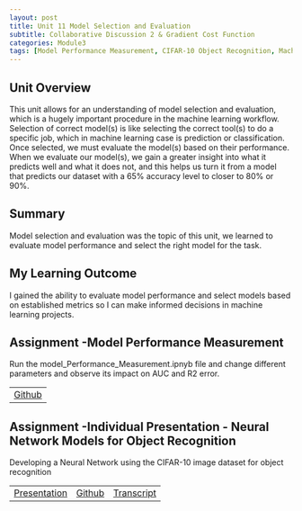 ```yaml
---
layout: post
title: Unit 11 Model Selection and Evaluation
subtitle: Collaborative Discussion 2 & Gradient Cost Function
categories: Module3
tags: [Model Performance Measurement, CIFAR-10 Object Recognition, Machine Learning]
---
```

<html lang="en">


<body>
<h2>Unit Overview</h2>
<p>This unit allows for an understanding of model selection and evaluation, which is a hugely important procedure in the machine learning workflow. Selection of correct model(s) is like selecting the correct tool(s) to do a specific job, which in machine learning case is prediction or classification. Once selected, we must evaluate the model(s) based on their performance. When we evaluate our model(s), we gain a greater insight into what it predicts well and what it does not, and this helps us turn it from a model that predicts our dataset with a 65% accuracy level to closer to 80% or 90%.</p>

<h2>Summary</h2>
<p>Model selection and evaluation was the topic of this unit, we learned to evaluate model performance and select the right model for the task.</p>
  
<h2>My Learning Outcome</h2>
<p>I gained the ability to evaluate model performance and select models based on established metrics so I can make informed decisions in machine learning projects.</p>
  
<h2>Assignment -Model Performance Measurement</h2>
<p> Run the model_Performance_Measurement.ipnyb file and change different parameters and observe its impact on AUC and R2 error.</p>

<table>
    <tr>
    <td><a href="../../../../MachineLearning/Unit11" target="_blank" class="button large">Github</a></td> 
    </tr>
</table>

<h2>Assignment -Individual Presentation - Neural Network Models for Object Recognition</h2>
<p>
Developing a Neural Network using the CIFAR-10 image dataset for object recognition
</p>

</body>

</html>

<table>
    <tr>
        <td><a href="../../../../artefacts/Assignment- Neural Network Models for Object Recognition.pdf" target="_blank" class="button large">Presentation</a></td> 
        <td><a href="https://github.com/m-kanuri/m-kanuri.github.io/blob/main/NeualNetworkDesign.ipynb" target="_blank" class="button large">Github</a></td> 
       <td><a href="../../../../artefacts/Assessment 1 – Neural Network Models for Object Recognition.pdf " target="_blank" class="button large">Transcript</a></td> 
    </tr>
</table>



